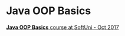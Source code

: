 # Java OOP Basics

[**Java OOP Basics** course at SoftUni - Oct 2017](https://softuni.bg/trainings/1729/java-oop-basics-october-2017)
